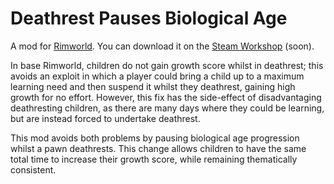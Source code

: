 # Deathrest Pauses Biological Age

A mod for [Rimworld](https://store.steampowered.com/app/294100/RimWorld/). You can download it on the [Steam Workshop](https://steamcommunity.com/sharedfiles/filedetails/?id=2940569974) (soon). 

In base Rimworld, children do not gain growth score whilst in deathrest; this avoids an exploit in which a player could bring a child up to a maximum learning need and then suspend it whilst they deathrest, gaining high growth for no effort. However, this fix has the side-effect of disadvantaging deathresting children, as there are many days where they could be learning, but are instead forced to undertake deathrest. 

This mod avoids both problems by pausing biological age progression whilst a pawn deathrests. This change allows children to have the same total time to increase their growth score, while remaining thematically consistent.

